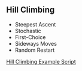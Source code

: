 ## Hill Climbing
- Steepest Ascent
- Stochastic
- First-Choice
- Sideways Moves
- Random Restart

[Hill Climbing Example Script](https://github.com/WarrenGreen/AI-Norvig/blob/master/examples/eight_queens_hill_climb.py)
